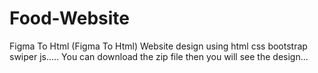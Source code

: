 # Food-Website
Figma To Html (Figma To Html) Website design using html css bootstrap swiper js..... You can download the zip file then you will see the design...
